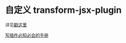 # 自定义 transform-jsx-plugin

详见[戳这里](./index.js)

[写插件必知必会的手册](https://github.com/jamiebuilds/babel-handbook/blob/master/translations/zh-Hans/plugin-handbook.md)